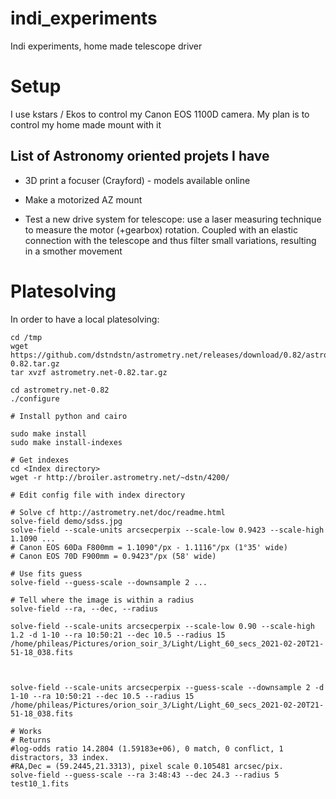 # indi_experiments
Indi experiments, home made telescope driver

# Setup
I use kstars / Ekos to control my Canon EOS 1100D camera. My plan is to control my home made mount with it

## List of Astronomy oriented projets I have
- 3D print a focuser (Crayford) - models available online

- Make a motorized AZ mount

- Test a new drive system for telescope: use a laser measuring technique to measure the motor (+gearbox) rotation. Coupled with an elastic connection with the telescope and thus filter small variations, resulting in a smother movement

# Platesolving

In order to have a local platesolving:

```
cd /tmp
wget https://github.com/dstndstn/astrometry.net/releases/download/0.82/astrometry.net-0.82.tar.gz
tar xvzf astrometry.net-0.82.tar.gz

cd astrometry.net-0.82
./configure

# Install python and cairo

sudo make install
sudo make install-indexes

# Get indexes
cd <Index directory>
wget -r http://broiler.astrometry.net/~dstn/4200/

# Edit config file with index directory

# Solve cf http://astrometry.net/doc/readme.html
solve-field demo/sdss.jpg
solve-field --scale-units arcsecperpix --scale-low 0.9423 --scale-high 1.1090 ...
# Canon EOS 60Da F800mm = 1.1090"/px - 1.1116"/px (1°35' wide)
# Canon EOS 70D F900mm = 0.9423"/px (58' wide)

# Use fits guess
solve-field --guess-scale --downsample 2 ...

# Tell where the image is within a radius
solve-field --ra, --dec, --radius

solve-field --scale-units arcsecperpix --scale-low 0.90 --scale-high 1.2 -d 1-10 --ra 10:50:21 --dec 10.5 --radius 15 /home/phileas/Pictures/orion_soir_3/Light/Light_60_secs_2021-02-20T21-51-18_038.fits



solve-field --scale-units arcsecperpix --guess-scale --downsample 2 -d 1-10 --ra 10:50:21 --dec 10.5 --radius 15 /home/phileas/Pictures/orion_soir_3/Light/Light_60_secs_2021-02-20T21-51-18_038.fits

# Works
# Returns
#log-odds ratio 14.2804 (1.59183e+06), 0 match, 0 conflict, 1 distractors, 33 index.
#RA,Dec = (59.2445,21.3313), pixel scale 0.105481 arcsec/pix.
solve-field --guess-scale --ra 3:48:43 --dec 24.3 --radius 5 test10_1.fits
```